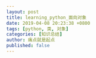 ```yaml
---
layout: post
title: learning_python_面向对象
date: 2019-04-08 20:23:38 +0800
tags: [python, 类, 对象]
categories: [知识总结]
author: 痛点就是起点
published: false
---
```

